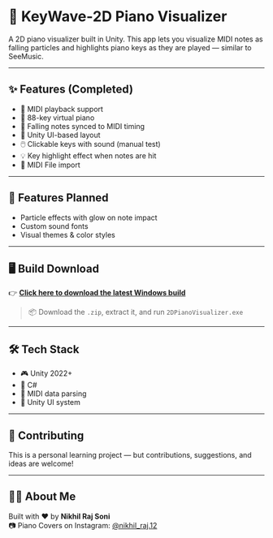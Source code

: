 # 🎹 KeyWave-2D Piano Visualizer

A 2D piano visualizer built in Unity. This app lets you visualize MIDI notes as falling particles and highlights piano keys as they are played — similar to SeeMusic.

---

## ✨ Features (Completed)
- 🎼 MIDI playback support
- 🎹 88-key virtual piano
- 🎵 Falling notes synced to MIDI timing
- 🧱 Unity UI-based layout
- 🖱️ Clickable keys with sound (manual test)
- 💡 Key highlight effect when notes are hit
-  🎼 MIDI File import

---

## 🚧 Features Planned
- Particle effects with glow on note impact  
- Custom sound fonts  
- Visual themes & color styles  

---

## 🖥️ Build Download

👉 [**Click here to download the latest Windows build**](https://github.com/Nikhil618187/Keywaves-piano-visualizer/releases/tag/v1.0.0)

> 📦 Download the `.zip`, extract it, and run `2DPianoVisualizer.exe`

---

## 🛠️ Tech Stack
- 🎮 Unity 2022+
- 📁 C#
- 🎼 MIDI data parsing
- 🎨 Unity UI system

---

## 🤝 Contributing
This is a personal learning project — but contributions, suggestions, and ideas are welcome!

---

## 🙋‍♂️ About Me
Built with ❤️ by **Nikhil Raj Soni**  
📷 Piano Covers on Instagram: [@nikhil_raj.12](https://www.instagram.com/nikhil_raj.12)

